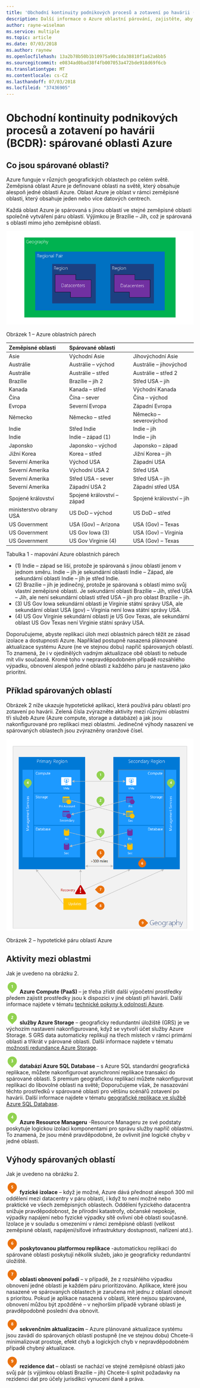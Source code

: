 ```yaml
---
title: 'Obchodní kontinuity podnikových procesů a zotavení po havárii (BCDR): spárované oblasti Azure | Dokumentace Microsoftu'
description: Další informace o Azure oblastní párování, zajistěte, aby aplikace byly odolné při výpadku datového centra.
author: rayne-wiselman
ms.service: multiple
ms.topic: article
ms.date: 07/03/2018
ms.author: raynew
ms.openlocfilehash: 13a2b78b50b1b10975a90c1da38810f1a62a6bb5
ms.sourcegitcommit: e0834ad0bad38f4fb007053a472bde918d69f6cb
ms.translationtype: MT
ms.contentlocale: cs-CZ
ms.lasthandoff: 07/03/2018
ms.locfileid: "37436905"
---
```

# <a name="business-continuity-and-disaster-recovery-bcdr-azure-paired-regions"></a>Obchodní kontinuity podnikových procesů a zotavení po havárii (BCDR): spárované oblasti Azure

## <a name="what-are-paired-regions"></a>Co jsou spárované oblasti?

Azure funguje v různých geografických oblastech po celém světě. Zeměpisná oblast Azure je definované oblasti na světě, který obsahuje alespoň jedné oblasti Azure. Oblast Azure je oblast v rámci zeměpisné oblasti, který obsahuje jeden nebo více datových centrech.

Každá oblast Azure je spárovaná s jinou oblastí ve stejné zeměpisné oblasti společně vytváření páru oblastí. Výjimkou je Brazílie – Jih, což je spárovaná s oblastí mimo jeho zeměpisné oblasti.

![AzureGeography](./media/best-practices-availability-paired-regions/GeoRegionDataCenter.png)

Obrázek 1 – Azure oblastních párech

| Zeměpisné oblasti | Spárované oblasti |  |
|:--- |:--- |:--- |
| Asie |Východní Asie |Jihovýchodní Asie |
| Austrálie |Austrálie – východ |Austrálie – jihovýchod |
| Austrálie |Austrálie – střed |Austrálie – střed 2 |
| Brazílie |Brazílie – jih 2 |Střed USA – jih |
| Kanada |Kanada – střed |Východní Kanada |
| Čína |Čína – sever |Čína – východ|
| Evropa |Severní Evropa |Západní Evropa |
| Německo |Německo – střed |Německo – severovýchod |
| Indie |Střed Indie |Indie – jih |
| Indie |Indie – západ (1) |Indie – jih |
| Japonsko |Japonsko – východ |Japonsko – západ |
| Jižní Korea |Korea – střed |Jižní Korea – jih |
| Severní Amerika |Východ USA |Západní USA |
| Severní Amerika |Východní USA 2 |Střed USA |
| Severní Amerika |Střed USA – sever |Střed USA – jih |
| Severní Amerika |Západní USA 2 |Západní střed USA 
| Spojené království |Spojené království – západ |Spojené království – jih |
| ministerstvo obrany USA |US DoD – východ |US DoD – střed |
| US Government |USA (Gov) – Arizona |USA (Gov) – Texas |
| US Government |US Gov Iowa (3) |USA (Gov) – Virginia |
| US Government |US Gov Virginie (4) |USA (Gov) – Texas |

Tabulka 1 - mapování Azure oblastních párech

- (1) Indie – západ se liší, protože je spárovaná s jinou oblastí jenom v jednom směru. Indie – jih je sekundární oblasti Indie – Západ, ale sekundární oblasti Indie – jih je střed Indie.
- (2) Brazílie – jih je jedinečný, protože je spárovaná s oblastí mimo svůj vlastní zeměpisné oblasti. Je sekundární oblasti Brazílie – Jih, střed USA – Jih, ale není sekundární oblasti střed USA – jih pro oblast Brazílie – jih.
- (3) US Gov Iowa sekundární oblasti je Virginie státní správy USA, ale sekundární oblast USA (gov) – Virginia není Iowa státní správy USA.
- (4) US Gov Virginie sekundární oblasti je US Gov Texas, ale sekundární oblast US Gov Texas není Virginie státní správy USA.


Doporučujeme, abyste replikaci úloh mezi oblastních párech těžit ze zásad izolace a dostupnosti Azure. Například postupně nasazená plánované aktualizace systému Azure (ne ve stejnou dobu) napříč spárovaných oblastí. To znamená, že i v ojedinělých vadným aktualizace obě oblasti to nebude mít vliv současně. Kromě toho v nepravděpodobném případě rozsáhlého výpadku, obnovení alespoň jedné oblasti z každého páru je nastaveno jako prioritní.

## <a name="an-example-of-paired-regions"></a>Příklad spárovaných oblastí
Obrázek 2 níže ukazuje hypotetické aplikaci, která používá páru oblastí pro zotavení po havárii. Zelená čísla zvýrazněte aktivity mezi různými oblastmi tři služeb Azure (Azure compute, storage a databáze) a jak jsou nakonfigurované pro replikaci mezi oblastmi. Jedinečné výhody nasazení ve spárovaných oblastech jsou zvýrazněny oranžové čísel.

![Přehled výhod spárované oblasti](./media/best-practices-availability-paired-regions/PairedRegionsOverview2.png)

Obrázek 2 – hypotetické páru oblastí Azure

## <a name="cross-region-activities"></a>Aktivity mezi oblastmi
Jak je uvedeno na obrázku 2.

![PaaS](./media/best-practices-availability-paired-regions/1Green.png) **Azure Compute (PaaS)** – je třeba zřídit další výpočetní prostředky předem zajistit prostředky jsou k dispozici v jiné oblasti při havárii. Další informace najdete v tématu [technické pokyny k odolnosti Azure](resiliency/resiliency-technical-guidance.md).

![Úložiště](./media/best-practices-availability-paired-regions/2Green.png) **služby Azure Storage** – geograficky redundantní úložiště (GRS) je ve výchozím nastavení nakonfigurované, když se vytvoří účet služby Azure Storage. S GRS data automaticky replikují na třech místech v rámci primární oblasti a třikrát v párované oblasti. Další informace najdete v tématu [možnosti redundance Azure Storage](storage/common/storage-redundancy.md).

![Azure SQL](./media/best-practices-availability-paired-regions/3Green.png) **databází Azure SQL Database** – s Azure SQL standardní geografická replikace, můžete nakonfigurovat asynchronní replikace transakcí do spárované oblasti. S premium geografickou replikací můžete nakonfigurovat replikaci do libovolné oblasti na světě; Doporučujeme však, že nasazování těchto prostředků v spárované oblasti pro většinu scénářů zotavení po havárii. Další informace najdete v tématu [geografické replikace ve službě Azure SQL Database](sql-database/sql-database-geo-replication-overview.md).

![Resource Manager](./media/best-practices-availability-paired-regions/4Green.png) **Azure Resource Manageru** -Resource Manageru ze své podstaty poskytuje logickou izolaci komponentami pro správu služby napříč oblastmi. To znamená, že jsou méně pravděpodobné, že ovlivnit jiné logické chyby v jedné oblasti.

## <a name="benefits-of-paired-regions"></a>Výhody spárovaných oblastí
Jak je uvedeno na obrázku 2.  

![Izolace](./media/best-practices-availability-paired-regions/5Orange.png)
**fyzické izolace** – když je možné, Azure dává přednost alespoň 300 mil oddělení mezi datacentry v páru oblastí, i když to není možné nebo praktické ve všech zeměpisných oblastech. Oddělení fyzického datacentra snižuje pravděpodobnost, že přírodní katastrofy, občanské nepokoje, výpadky napájení nebo fyzické výpadky sítě ovlivní obě oblasti současně. Izolace je v souladu s omezeními v rámci zeměpisné oblasti (velikost zeměpisné oblasti, napájení/síťové infrastruktury dostupnosti, nařízení atd.).  

![Replikace](./media/best-practices-availability-paired-regions/6Orange.png)
**poskytovanou platformou replikace** -automatickou replikaci do spárované oblasti poskytují několik služeb, jako je geograficky redundantní úložiště.

![Obnovení](./media/best-practices-availability-paired-regions/7Orange.png)
**oblasti obnovení pořadí** – v případě, že z rozsáhlého výpadku obnovení jedné oblasti je každém páru prioritizováno. Aplikace, které jsou nasazené ve spárovaných oblastech je zaručena mít jednu z oblastí obnovit s prioritou. Pokud je aplikace nasazená v oblasti, které nejsou spárované, obnovení můžou být zpožděné – v nejhorším případě vybrané oblasti je pravděpodobně poslední dva obnovit.

![Aktualizace](./media/best-practices-availability-paired-regions/8Orange.png)
**sekvenčním aktualizacím** – Azure plánované aktualizace systému jsou zavádí do spárovaných oblastí postupně (ne ve stejnou dobu) Chcete-li minimalizovat prostoje, efekt chyb a logických chyb v nepravděpodobném případě chybný aktualizace.

![Data](./media/best-practices-availability-paired-regions/9Orange.png)
**rezidence dat** – oblasti se nachází ve stejné zeměpisné oblasti jako svůj pár (s výjimkou oblasti Brazílie – jih) Chcete-li splnit požadavky na rezidenci dat pro účely jurisdikci vynucení daně a práva.
